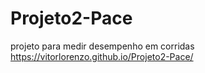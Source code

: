 # Projeto2-Pace
projeto para medir desempenho em corridas
https://vitorlorenzo.github.io/Projeto2-Pace/
